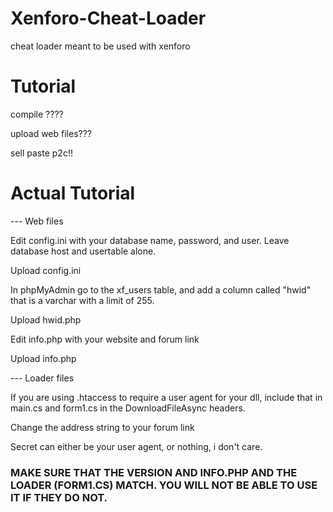 # Xenforo-Cheat-Loader
cheat loader meant to be used with xenforo

# Tutorial

compile ????

upload web files???

sell paste p2c!!

# Actual Tutorial

--- Web files

Edit config.ini with your database name, password, and user. Leave database host and usertable alone.

Upload config.ini

In phpMyAdmin go to the xf_users table, and add a column called "hwid" that is a varchar with a limit of 255.

Upload hwid.php

Edit info.php with your website and forum link

Upload info.php

--- Loader files

If you are using .htaccess to require a user agent for your dll, include that in main.cs and form1.cs in the DownloadFileAsync headers.

Change the address string to your forum link

Secret can either be your user agent, or nothing, i don't care.



### MAKE SURE THAT THE VERSION AND INFO.PHP AND THE LOADER (FORM1.CS) MATCH. YOU WILL NOT BE ABLE TO USE IT IF THEY DO NOT.
